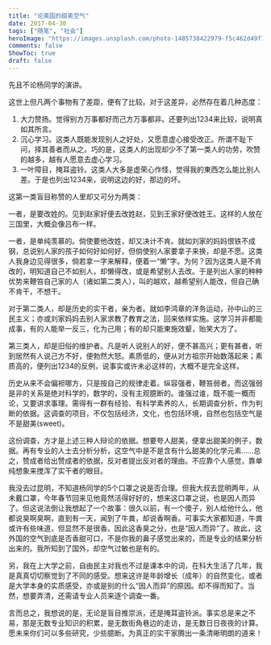 ```yaml
---
title: "论美国的甜美空气"
date: 2017-04-30
tags: ["随笔", "社会"]
heroImage: "https://images.unsplash.com/photo-1485738422979-f5c462d49f74?ixlib=rb-1.2.1&q=80&fm=jpg&crop=entropy&cs=tinysrgb&w=2000&fit=max&ixid=eyJhcHBfaWQiOjExNzczfQ"
comments: false
ShowToc: true
draft: false
---
```


先且不论杨同学的演讲。

这世上但凡两个事物有了差距，便有了比较。对于这差异，必然存在着几种态度：

1.  大力赞扬。觉得别方万事都好而己方万事都非。还要列出1234来比较，说明真如其所言。
2.  沉心学习。这类人既能发现别人之好处，又愿意虚心接受改正。所谓不耻下问，择其善者而从之。巧的是，这类人的出现却少不了第一类人的功劳，吹赞的越多，越有人愿意去虚心学习。
3.  一叶障目，掩耳盗铃。这类人大多是虚荣心作怪，觉得我的東西怎么能比别人差。于是也列出1234来，说明这边的好，那边的坏。

这第一类盲目称赞的人里却又可分为两类：

一者，是要改姓的。见到赵家好便去改姓赵，见到王家好便改姓王。这样的人放在三国里，大概会像吕布一样。

一者，是单纯羡慕的。倘使要他改姓，却又决计不肯。就如刘家的妈妈恨铁不成钢，总说别人家的孩子如何好如何好，但倘使别人家要拿子来换，却是不愿。这类人我身边见得很多，倘若拿一字来解释，便着一“懒”字。为何？因为这类人是不肯改的，明知道自己不如别人，却懒得改，或是希望别人去改。于是列出人家的种种优势来鞭笞自己家的人（诸如第二类人），叫的越欢，越希望别人能改，但自己确不肯干，不想干。

对于第二类人，却是历史的实干者，亲为者。就如李鸿章的洋务运动，孙中山的三民主义；亦或刘家妈妈去别人家求教了教育之法，回来依样实施。这学习并非都能成事，有的人能举一反三，化为己用；有的却只能東施效颦，贻笑大方了。

第三类人，却是旧俗的维护者。凡是听人说别人的好，便不甚高兴；更有甚者，听到居然有人说己方不好，便勃然大怒。素质低的，便从对方祖宗开始数落起来；素质高的，便列出1234的反例，说事实或许未必这样的，大概不是完全这样。

历史从来不会偏袒哪方，只是按自己的规律走着。纵容强者，鞭笞弱者。而这强弱是非的关系是绝对科学的，数学的，没有主观臆断的。谁强过谁，既不能一概而论，又要讲求事理。需得有一群有经验、有科学素养的人，长期调查分析，作为判断的依据。这调查的项目，不仅包括经济，文化，也包括环境，自然也包括空气是不是甜美(sweet)。

这份调查，方才是上述三种人辩论的依据。想要夸人甜美，便拿出甜美的例子，数据。再有专业的人士去分析分析，这空气中是不是含有什么甜美的化学元素……总之，赞成者给出赞成者的依据，反对者提出反对者的理由。不应靠个人感觉，靠单纯想象来搅浑了实干者的眼目。

我没去过昆明，不知道杨同学的5个口罩之说是否合理。但我大叔去昆明两年，从未戴口罩，今年春节回来见他竟然活得好好的，想来这口罩之说，也是因人而异了。但这说法倒让我想起了一个故事：很久以前，有一个傻子，别人给他什么，他都说臭啊臭啊，直到有一天，闻到了牛粪，却说香啊香。可事实大家都知道，牛粪或许有些味道，但显然不是很香。因此这香臭之分，也是“因人而异”了。故此，这外国的空气到底是否香甜可口，不是你我的鼻子感觉出来的，而是专业的结果分析出来的。我所知到了国外，却空气过敏也是有的。

另，我在上大学之前，自由民主对我也不过是课本中的词，在科大生活了几年，我是真真切切察觉到了不同的感受。想来这许是年龄增长（成年）的自然变化，或者是大学本身的实质感受，亦或是别的什么“因人而异”的原因。却不得而知了。当然，想要弄清，还需请专业人员来逐个调查一番。

言而总之，我想说的是，无论是盲目推崇派，还是掩耳盗铃派。事实总是来之不易，那是无数专业知识的积累，是无数街角巷边的走访，是无数日日夜夜的计算。愿未来你们可以多些研究，少些臆断。为真正的实干家腾出一条清晰明朗的道来！
